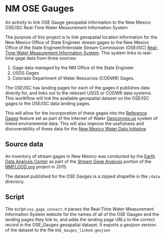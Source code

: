 # NM OSE Gauges
 An activity to link OSE Gauge geospatial information to the New Mexico OSE/ISC Real-Time Water Measurement Information System

The purpose of this project is to link geospatial location information for the New Mexico Office of State Engineer stream gages to the New Mexico Office of the State Engineer/Interstate Stream Commission (OSE/ISC) [Real-Time Water Measurement Information System](http://meas.ose.state.nm.us/). This system links to real-time gage data from three sources:

1. Gage data managed by the NM Office of the State Engineer
1. USGS Gages
1. Colorado Department of Water Resources (CODWR) Gages.

The OSE/ISC has landing pages for each of the gages it publishes data directly for, and links out to the relevant USGS or CODWR data systems. This worlkflow will link the available geospatial dataset on the OSE/ISC gages to the OSE/ISC data landing pages. 

This will allow for the incorporation of these gages into the [Reference Gages](https://info.geoconnex.us/collections/gages) feature set as part of the Internet of Water [Geoconnex.us](https://geoconnex.us) system of linked environmental data. This will also improve the usefulness and discoverability of these data for the [New Mexico Water Data Initiative](https://newmexicowaterdata.org)


## Source data


An inventory of stream gages in New Mexico was conducted by the [Earth Data Analysis Center](https://edac.unm.edu/) as part of the [Stream Gage Analysis](https://nmflood.org/wp-content/uploads/2015/10/NM-Stream-Gage-Analysis.pdf) portion of the [NMFLOOD.org](https://nmflood.org) project in 2015. 

The dataset published for the OSE Gauges is a zipped shapefile in the `/data` directory.

## Script

The script `ose_gage_connect.R` parses the Real-Time Water Measurement Information System website for the names of all of the OSE Gauges and the landing pages they link to, and adds the landing page URLs to the correct record in the OSE_Gauges geospatial dataset. It exports a geojson version of the dataset to the file `OSE_Gauges_linked.geojson`



